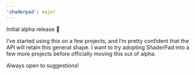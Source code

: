```yaml
---
'shaderpad': major
---
```


Initial alpha release 🎉

I’ve started using this on a few projects, and I’m pretty confident that the API will retain this general shape. I want to try adopting ShaderPad into a few more projects before officially moving this out of alpha.

Always open to suggestions!
